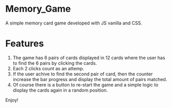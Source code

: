 # Memory_Game
A simple memory card game developed with JS vanilla and CSS.

# Features
1. The game has 6 pairs of cards displayed in 12 cards where the user has to find the 6 pairs by clicking the cards. 
2. Each 2 clicks count as an attemp. 
3. If the user achive to find the second pair of card, then the counter increase the bar progress and display the total amount of pairs matched. 
4. Of course there is a button to re-start the game and a simple logic to display the cards again in a random position.

Enjoy!
